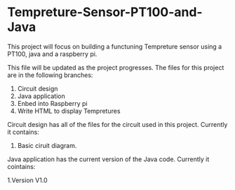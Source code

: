 # Tempreture-Sensor-PT100-and-Java
This project will focus on building a functuning Tempreture sensor using a PT100, java and a raspberry pi.

This file will be updated as the project progresses. The files for this project are in the following branches:

1. Circuit design 
2. Java application
3. Enbed into Raspberry pi
4. Write HTML to display Tempretures


Circuit design has all of the files for the circuit used in this project. Currently it contains:
1. Basic ciruit diagram. 

Java application has the current version of the Java code. Currently it cointains:

1.Version V1.0

